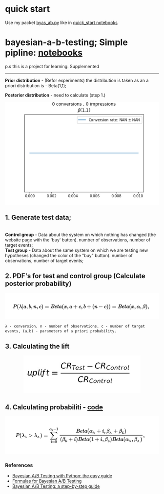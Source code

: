
# quick start
Use my packet [byas_ab.py](https://github.com/kodinkod/byes_a_b_tests/blob/main/byas_ab.py) like in [quick_start notebooks](https://github.com/kodinkod/byes_a_b_tests/blob/main/quick_start.ipynb)


# bayesian-a-b-testing; Simple pipline:  [notebooks](https://github.com/kodinkod/byes_a_b_tests/blob/main/bayesian-a-b-testing-1/pipline_1.ipynb)
p.s this is a project for learning. Supplemented
<hr>
<b>Prior distribution</b> - (Befor experiments)  the distribution is taken as an a priori distribution is - Beta(1,1); 

<b>Posterior distribution</b> - need to calculate (step 1.)

<p align="center">
<img width="596" align=center  src="img/114_3_47174801bf.gif">
</p>

## 1. Generate test data;
<br>
<b>Control group</b> - Data about the system on which nothing has changed (the website page with the 'buy' button). number of observations, number of target events;
<br>
<b>Test group</b>  - Data about the same system on which we are testing new hypotheses (changed the color of the "buy" button).  number of observations, number of target events;


## 2. PDF's for test and control group (Calculate posterior probability)
<p align="center">
<img width="596" align=center  src="img/aposterioir_pdf.png">
  
    λ - conversion, n - number of observations, c - number of target events, (a,b) - parameters of a priori probability.

</p>


## 3. Calculating the lift

<p align="center">
<img width="383"  src="img/uplift.png">
</p>

## 4. Calculating probabiliti -  [code](https://github.com/kodinkod/byes_a_b_tests/blob/main/bayesian-a-b-testing-1/calc_prob.py)
<p align="center">
<img width="563" src="img/probability_criterion.png">
</p>

### References
 - [ Bayesian A/B Testing with Python: the easy guide ](https://towardsdatascience.com/bayesian-a-b-testing-with-python-the-easy-guide-d638f89e0b8a)
 - [Formulas for Bayesian A/B Testing](https://www.evanmiller.org/bayesian-ab-testing.html)
 - [Bayesian A/B Testing: a step-by-step guide](http://www.claudiobellei.com/2017/11/02/bayesian-AB-testing/#mjx-eqn-eqposterior_analytic)
 

